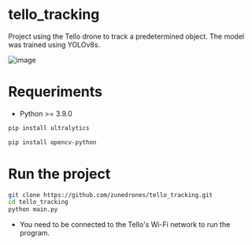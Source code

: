# tello_tracking

Project using the Tello drone to track a predetermined object. The model was trained using YOLOv8s.

![image](https://github.com/user-attachments/assets/925e0983-29f8-493d-b752-966b26e1f6ff)

# Requeriments

* Python >= 3.9.0
  
```bash
pip install ultralytics
```
```bash
pip install opencv-python
```

# Run the project

```bash
git clone https://github.com/zunedrones/tello_tracking.git
cd tello_tracking
python main.py
```
* You need to be connected to the Tello's Wi-Fi network to run the program.
